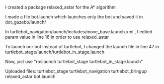 I created a package relaxed_astar for the A* algorithm

I made a file bot.launch which launches only the bot and saved it in dot_gazebo/launch/

In turtlebot_navigation/launch/includes/move_base.launch.xml , I edited param value in line 16 in order to use relaxed_astar

To launch our bot instead of turtlebot, I changed the launch file in line 47 in turtlebot_stage/launch/turtlebot_in_stage.launch

Now, just use "roslaunch turtlebot_stage turtlebot_in_stage.launch"

Uploaded files:
               turtlebot_stage
               turtlebot_navigation
               turtlebot_bringup
               relaxed_astar
               bot.launch
